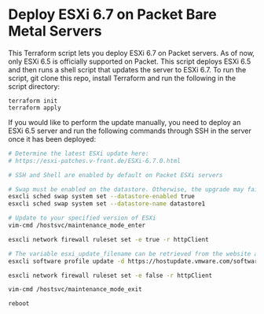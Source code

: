 # Deploy ESXi 6.7 on Packet Bare Metal Servers
This Terraform script lets you deploy ESXi 6.7 on Packet servers. As of now, only ESXi 6.5 is officially supported on Packet. This script deploys ESXi 6.5 and then runs a shell script that updates the server to ESXi 6.7. To run the script, git clone this repo, install Terraform and run the following in the script directory:

```
terraform init
terraform apply
```

If you would like to perform the update manually, you need to deploy an ESXi 6.5 server and run the following commands through SSH in the server once it has been deployed:

```sh
# Determine the latest ESXi update here:
# https://esxi-patches.v-front.de/ESXi-6.7.0.html

# SSH and Shell are enabled by default on Packet ESXi servers

# Swap must be enabled on the datastore. Otherwise, the upgrade may fail with a "no space left" error.
esxcli sched swap system set --datastore-enabled true
esxcli sched swap system set --datastore-name datastore1

# Update to your specified version of ESXi
vim-cmd /hostsvc/maintenance_mode_enter

esxcli network firewall ruleset set -e true -r httpClient

# The variable esxi_update_filename can be retrieved from the website above
esxcli software profile update -d https://hostupdate.vmware.com/software/VUM/PRODUCTION/main/vmw-depot-index.xml -p ${esxi_update_filename}

esxcli network firewall ruleset set -e false -r httpClient

vim-cmd /hostsvc/maintenance_mode_exit

reboot
```
